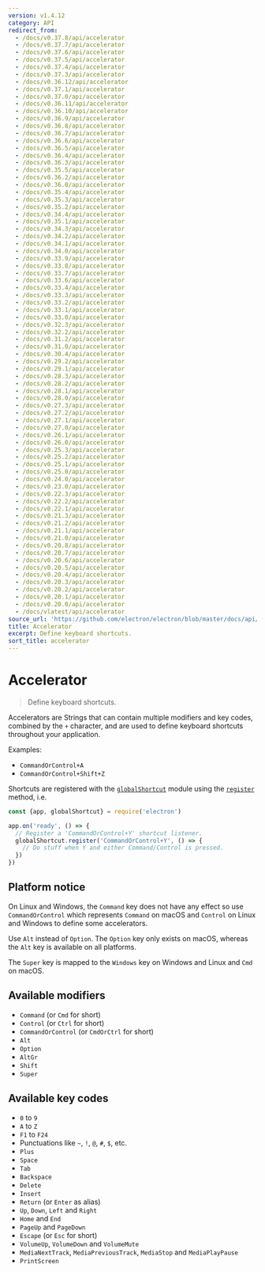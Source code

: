 ```yaml
---
version: v1.4.12
category: API
redirect_from:
  - /docs/v0.37.8/api/accelerator
  - /docs/v0.37.7/api/accelerator
  - /docs/v0.37.6/api/accelerator
  - /docs/v0.37.5/api/accelerator
  - /docs/v0.37.4/api/accelerator
  - /docs/v0.37.3/api/accelerator
  - /docs/v0.36.12/api/accelerator
  - /docs/v0.37.1/api/accelerator
  - /docs/v0.37.0/api/accelerator
  - /docs/v0.36.11/api/accelerator
  - /docs/v0.36.10/api/accelerator
  - /docs/v0.36.9/api/accelerator
  - /docs/v0.36.8/api/accelerator
  - /docs/v0.36.7/api/accelerator
  - /docs/v0.36.6/api/accelerator
  - /docs/v0.36.5/api/accelerator
  - /docs/v0.36.4/api/accelerator
  - /docs/v0.36.3/api/accelerator
  - /docs/v0.35.5/api/accelerator
  - /docs/v0.36.2/api/accelerator
  - /docs/v0.36.0/api/accelerator
  - /docs/v0.35.4/api/accelerator
  - /docs/v0.35.3/api/accelerator
  - /docs/v0.35.2/api/accelerator
  - /docs/v0.34.4/api/accelerator
  - /docs/v0.35.1/api/accelerator
  - /docs/v0.34.3/api/accelerator
  - /docs/v0.34.2/api/accelerator
  - /docs/v0.34.1/api/accelerator
  - /docs/v0.34.0/api/accelerator
  - /docs/v0.33.9/api/accelerator
  - /docs/v0.33.8/api/accelerator
  - /docs/v0.33.7/api/accelerator
  - /docs/v0.33.6/api/accelerator
  - /docs/v0.33.4/api/accelerator
  - /docs/v0.33.3/api/accelerator
  - /docs/v0.33.2/api/accelerator
  - /docs/v0.33.1/api/accelerator
  - /docs/v0.33.0/api/accelerator
  - /docs/v0.32.3/api/accelerator
  - /docs/v0.32.2/api/accelerator
  - /docs/v0.31.2/api/accelerator
  - /docs/v0.31.0/api/accelerator
  - /docs/v0.30.4/api/accelerator
  - /docs/v0.29.2/api/accelerator
  - /docs/v0.29.1/api/accelerator
  - /docs/v0.28.3/api/accelerator
  - /docs/v0.28.2/api/accelerator
  - /docs/v0.28.1/api/accelerator
  - /docs/v0.28.0/api/accelerator
  - /docs/v0.27.3/api/accelerator
  - /docs/v0.27.2/api/accelerator
  - /docs/v0.27.1/api/accelerator
  - /docs/v0.27.0/api/accelerator
  - /docs/v0.26.1/api/accelerator
  - /docs/v0.26.0/api/accelerator
  - /docs/v0.25.3/api/accelerator
  - /docs/v0.25.2/api/accelerator
  - /docs/v0.25.1/api/accelerator
  - /docs/v0.25.0/api/accelerator
  - /docs/v0.24.0/api/accelerator
  - /docs/v0.23.0/api/accelerator
  - /docs/v0.22.3/api/accelerator
  - /docs/v0.22.2/api/accelerator
  - /docs/v0.22.1/api/accelerator
  - /docs/v0.21.3/api/accelerator
  - /docs/v0.21.2/api/accelerator
  - /docs/v0.21.1/api/accelerator
  - /docs/v0.21.0/api/accelerator
  - /docs/v0.20.8/api/accelerator
  - /docs/v0.20.7/api/accelerator
  - /docs/v0.20.6/api/accelerator
  - /docs/v0.20.5/api/accelerator
  - /docs/v0.20.4/api/accelerator
  - /docs/v0.20.3/api/accelerator
  - /docs/v0.20.2/api/accelerator
  - /docs/v0.20.1/api/accelerator
  - /docs/v0.20.0/api/accelerator
  - /docs/vlatest/api/accelerator
source_url: 'https://github.com/electron/electron/blob/master/docs/api/accelerator.md'
title: Accelerator
excerpt: Define keyboard shortcuts.
sort_title: accelerator
---
```

# Accelerator

> Define keyboard shortcuts.

Accelerators are Strings that can contain multiple modifiers and key codes, combined by the `+` character, and are used to define keyboard shortcuts throughout your application.

Examples:

*   `CommandOrControl+A`
*   `CommandOrControl+Shift+Z`

Shortcuts are registered with the [`globalShortcut`]({{site.baseurl}}/docs/api/global-shortcut) module using the [`register`]({{site.baseurl}}/docs/api/global-shortcut#globalshortcutregisteraccelerator-callback) method, i.e.

```javascript
const {app, globalShortcut} = require('electron')

app.on('ready', () => {
  // Register a 'CommandOrControl+Y' shortcut listener.
  globalShortcut.register('CommandOrControl+Y', () => {
    // Do stuff when Y and either Command/Control is pressed.
  })
})
```

## Platform notice

On Linux and Windows, the `Command` key does not have any effect so use `CommandOrControl` which represents `Command` on macOS and `Control` on Linux and Windows to define some accelerators.

Use `Alt` instead of `Option`. The `Option` key only exists on macOS, whereas the `Alt` key is available on all platforms.

The `Super` key is mapped to the `Windows` key on Windows and Linux and `Cmd` on macOS.

## Available modifiers

*   `Command` (or `Cmd` for short)
*   `Control` (or `Ctrl` for short)
*   `CommandOrControl` (or `CmdOrCtrl` for short)
*   `Alt`
*   `Option`
*   `AltGr`
*   `Shift`
*   `Super`

## Available key codes

*   `0` to `9`
*   `A` to `Z`
*   `F1` to `F24`
*   Punctuations like `~`, `!`, `@`, `#`, `$`, etc.
*   `Plus`
*   `Space`
*   `Tab`
*   `Backspace`
*   `Delete`
*   `Insert`
*   `Return` (or `Enter` as alias)
*   `Up`, `Down`, `Left` and `Right`
*   `Home` and `End`
*   `PageUp` and `PageDown`
*   `Escape` (or `Esc` for short)
*   `VolumeUp`, `VolumeDown` and `VolumeMute`
*   `MediaNextTrack`, `MediaPreviousTrack`, `MediaStop` and `MediaPlayPause`
*   `PrintScreen`
